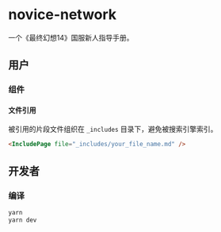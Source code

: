 # novice-network

一个《最终幻想14》国服新人指导手册。

## 用户

### 组件

#### 文件引用

被引用的片段文件组织在 `_includes` 目录下，避免被搜索引擎索引。

```html
<IncludePage file="_includes/your_file_name.md" />
```

## 开发者

### 编译

```bash
yarn
yarn dev
```
